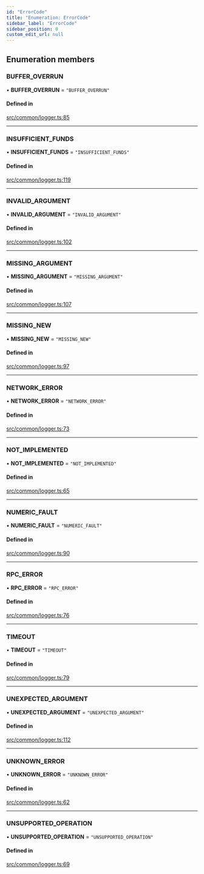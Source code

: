 ```yaml
---
id: "ErrorCode"
title: "Enumeration: ErrorCode"
sidebar_label: "ErrorCode"
sidebar_position: 0
custom_edit_url: null
---
```


## Enumeration members

### BUFFER\_OVERRUN

• **BUFFER\_OVERRUN** = `"BUFFER_OVERRUN"`

#### Defined in

[src/common/logger.ts:85](https://github.com/raydium-io/raydium-sdk/blob/3d95730/src/common/logger.ts#L85)

___

### INSUFFICIENT\_FUNDS

• **INSUFFICIENT\_FUNDS** = `"INSUFFICIENT_FUNDS"`

#### Defined in

[src/common/logger.ts:119](https://github.com/raydium-io/raydium-sdk/blob/3d95730/src/common/logger.ts#L119)

___

### INVALID\_ARGUMENT

• **INVALID\_ARGUMENT** = `"INVALID_ARGUMENT"`

#### Defined in

[src/common/logger.ts:102](https://github.com/raydium-io/raydium-sdk/blob/3d95730/src/common/logger.ts#L102)

___

### MISSING\_ARGUMENT

• **MISSING\_ARGUMENT** = `"MISSING_ARGUMENT"`

#### Defined in

[src/common/logger.ts:107](https://github.com/raydium-io/raydium-sdk/blob/3d95730/src/common/logger.ts#L107)

___

### MISSING\_NEW

• **MISSING\_NEW** = `"MISSING_NEW"`

#### Defined in

[src/common/logger.ts:97](https://github.com/raydium-io/raydium-sdk/blob/3d95730/src/common/logger.ts#L97)

___

### NETWORK\_ERROR

• **NETWORK\_ERROR** = `"NETWORK_ERROR"`

#### Defined in

[src/common/logger.ts:73](https://github.com/raydium-io/raydium-sdk/blob/3d95730/src/common/logger.ts#L73)

___

### NOT\_IMPLEMENTED

• **NOT\_IMPLEMENTED** = `"NOT_IMPLEMENTED"`

#### Defined in

[src/common/logger.ts:65](https://github.com/raydium-io/raydium-sdk/blob/3d95730/src/common/logger.ts#L65)

___

### NUMERIC\_FAULT

• **NUMERIC\_FAULT** = `"NUMERIC_FAULT"`

#### Defined in

[src/common/logger.ts:90](https://github.com/raydium-io/raydium-sdk/blob/3d95730/src/common/logger.ts#L90)

___

### RPC\_ERROR

• **RPC\_ERROR** = `"RPC_ERROR"`

#### Defined in

[src/common/logger.ts:76](https://github.com/raydium-io/raydium-sdk/blob/3d95730/src/common/logger.ts#L76)

___

### TIMEOUT

• **TIMEOUT** = `"TIMEOUT"`

#### Defined in

[src/common/logger.ts:79](https://github.com/raydium-io/raydium-sdk/blob/3d95730/src/common/logger.ts#L79)

___

### UNEXPECTED\_ARGUMENT

• **UNEXPECTED\_ARGUMENT** = `"UNEXPECTED_ARGUMENT"`

#### Defined in

[src/common/logger.ts:112](https://github.com/raydium-io/raydium-sdk/blob/3d95730/src/common/logger.ts#L112)

___

### UNKNOWN\_ERROR

• **UNKNOWN\_ERROR** = `"UNKNOWN_ERROR"`

#### Defined in

[src/common/logger.ts:62](https://github.com/raydium-io/raydium-sdk/blob/3d95730/src/common/logger.ts#L62)

___

### UNSUPPORTED\_OPERATION

• **UNSUPPORTED\_OPERATION** = `"UNSUPPORTED_OPERATION"`

#### Defined in

[src/common/logger.ts:69](https://github.com/raydium-io/raydium-sdk/blob/3d95730/src/common/logger.ts#L69)
